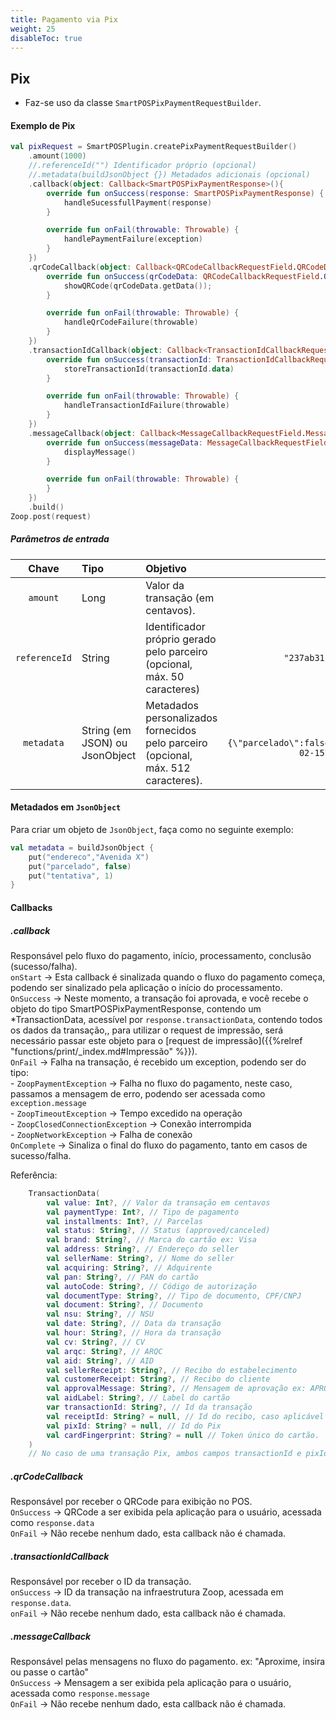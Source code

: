 ```yaml
---
title: Pagamento via Pix
weight: 25
disableToc: true
---
```


## Pix

- Faz-se uso da classe `SmartPOSPixPaymentRequestBuilder`.

#### Exemplo de Pix

```Kotlin
val pixRequest = SmartPOSPlugin.createPixPaymentRequestBuilder()
    .amount(1000)
    //.referenceId("") Identificador próprio (opcional)
    //.metadata(buildJsonObject {}) Metadados adicionais (opcional)
    .callback(object: Callback<SmartPOSPixPaymentResponse>(){
        override fun onSuccess(response: SmartPOSPixPaymentResponse) {
            handleSucessfullPayment(response)
        }

        override fun onFail(throwable: Throwable) {
            handlePaymentFailure(exception)
        }
    })
    .qrCodeCallback(object: Callback<QRCodeCallbackRequestField.QRCodeData>() {
        override fun onSuccess(qrCodeData: QRCodeCallbackRequestField.QRCodeData) {
            showQRCode(qrCodeData.getData());
        }

        override fun onFail(throwable: Throwable) {
            handleQrCodeFailure(throwable)
        }
    })
    .transactionIdCallback(object: Callback<TransactionIdCallbackRequestField.transactionIdData>() {
        override fun onSuccess(transactionId: TransactionIdCallbackRequestField.transactionIdData) {
            storeTransactionId(transactionId.data)
        }

        override fun onFail(throwable: Throwable) {
            handleTransactionIdFailure(throwable)
        }
    })
    .messageCallback(object: Callback<MessageCallbackRequestField.MessageData>() {
        override fun onSuccess(messageData: MessageCallbackRequestField.MessageData) {
            displayMessage()
        }

        override fun onFail(throwable: Throwable) {
        }
    })
    .build()
Zoop.post(request)
```

##### Parâmetros de entrada

| Chave | Tipo | Objetivo | Exemplo |
|:-:|:--|:--|:-:|
| `amount` | Long | Valor da transação (em centavos). | `2` (R$ 0,02) |
| `referenceId` | String | Identificador próprio gerado pelo parceiro (opcional, máx. 50 caracteres) | `"237ab31-g99c-4e25-9hjs-32u4d3gf7fh2"` |
| `metadata` | String (em JSON) ou JsonObject | Metadados personalizados fornecidos pelo parceiro (opcional, máx. 512 caracteres). | `"{\"parcelado\":false,\"tentativa\":1,\"vencimento\":\"2024-02-15\",\"versao\":\"1.23.4\"}"` |

#### Metadados em `JsonObject`

Para criar um objeto de `JsonObject`, faça como no seguinte exemplo:

```kt
val metadata = buildJsonObject {
    put("endereco","Avenida X")
    put("parcelado", false)
    put("tentativa", 1)
}
```

#### Callbacks

##### .callback
Responsável pelo fluxo do pagamento, início, processamento, conclusão (sucesso/falha).
\
    `onStart` -> Esta callback é sinalizada quando o fluxo do pagamento começa, podendo ser sinalizado pela aplicação o início do processamento.
    \
    `OnSuccess` -> Neste momento, a transação foi aprovada, e você recebe o objeto do tipo SmartPOSPixPaymentResponse, contendo um *TransactionData, acessível por `response.transactionData`, contendo todos os dados da transação,, para utilizar o request de impressão, será necessário passar este objeto para o [request de impressão]({{%relref "functions/print/_index.md#Impressão" %}}).
    \
    `OnFail` -> Falha na transação, é recebido um exception, podendo ser do tipo: 
    \
        - `ZoopPaymentException` -> Falha no fluxo do pagamento, neste caso, passamos a mensagem de erro, podendo ser acessada como `exception.message`
        \
        - `ZoopTimeoutException` -> Tempo excedido na operação
        \
        - `ZoopClosedConnectionException` -> Conexão interrompida
        \
        - `ZoopNetworkException` -> Falha de conexão
        \
    `OnComplete` -> Sinaliza o final do fluxo do pagamento, tanto em casos de sucesso/falha.

Referência:
```Kotlin
    TransactionData(
        val value: Int?, // Valor da transação em centavos
        val paymentType: Int?, // Tipo de pagamento
        val installments: Int?, // Parcelas
        val status: String?, // Status (approved/canceled)
        val brand: String?, // Marca do cartão ex: Visa
        val address: String?, // Endereço do seller
        val sellerName: String?, // Nome do seller
        val acquiring: String?, // Adquirente
        val pan: String?, // PAN do cartão
        val autoCode: String?, // Código de autorização
        val documentType: String?, // Tipo de documento, CPF/CNPJ
        val document: String?, // Documento
        val nsu: String?, // NSU
        val date: String?, // Data da transação
        val hour: String?, // Hora da transação
        val cv: String?, // CV
        val arqc: String?, // ARQC
        val aid: String?, // AID
        val sellerReceipt: String?, // Recibo do estabelecimento
        val customerReceipt: String?, // Recibo do cliente
        val approvalMessage: String?, // Mensagem de aprovação ex: APROVADA PELO EMISSOR,
        val aidLabel: String?, // Label do cartão
        var transactionId: String?, // Id da transação
        val receiptId: String? = null, // Id do recibo, caso aplicável (hoje, apenas transações Pix)
        val pixId: String? = null, // Id do Pix
        val cardFingerprint: String? = null // Token único do cartão.
    )    
    // No caso de uma transação Pix, ambos campos transactionId e pixId, sendo pixId um identificador interno da zoop.  
```

##### .qrCodeCallback
Responsável por receber o QRCode para exibição no POS.
\
    `OnSuccess` -> QRCode a ser exibida pela aplicação para o usuário, acessada como  `response.data`
    \
    `OnFail` -> Não recebe nenhum dado, esta callback não é chamada.

##### .transactionIdCallback
Responsável por receber o ID da transação.
\
    `onSuccess` -> ID da transação na infraestrutura Zoop, acessada em `response.data`.
    \
    `onFail` -> Não recebe nenhum dado, esta callback não é chamada.

##### .messageCallback
Responsável pelas mensagens no fluxo do pagamento. ex: "Aproxime, insira ou passe o cartão"
\
    `OnSuccess` -> Mensagem a ser exibida pela aplicação para o usuário, acessada como  `response.message`
    \
    `OnFail` -> Não recebe nenhum dado, esta callback não é chamada.

